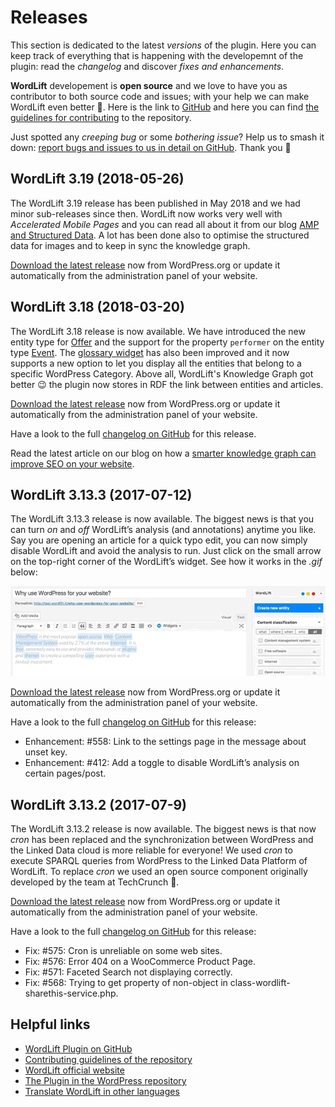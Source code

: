# Releases

This section is dedicated to the latest *versions* of the plugin. Here you can keep track of everything that is happening with the developemnt of the plugin: read the *changelog* and discover *fixes and enhancements*.

**WordLift** developement is **open source** and we love to have you as contributor to both source code and issues; with your help we can make WordLift even better 🎉. Here is the link to [GitHub](https://github.com/insideout10/wordlift-plugin) and here you can find [the guidelines for contributing](https://github.com/insideout10/wordlift-plugin/blob/develop/CONTRIBUTING) to the repository.

Just spotted any *creeping bug* or some *bothering issue*? Help us to smash it down: [report bugs and issues to us in detail on GitHub](https://github.com/insideout10/wordlift-plugin/issues/new). Thank you 💙

## WordLift 3.19 (2018-05-26)

The WordLift 3.19 release has been published in May 2018 and we had minor sub-releases since then. WordLift now works very well with *Accelerated Mobile Pages* and you can read all about it from our blog [AMP and Structured Data](https://wordlift.io/blog/en/amp-structured-data/). A lot has been done also to optimise the structured data for images and to keep in sync the knowledge graph.

[Download the latest release](https://wordpress.org/plugins/wordlift/) now from WordPress.org or update it automatically from the administration panel of your website.

## WordLift 3.18 (2018-03-20)

The WordLift 3.18 release is now available. We have introduced the new entity type for [Offer](edit-entity#edit-a-offer) and the support for the property `performer` on the entity type [Event](edit-entity#edit-an-event). The [glossary widget](discover#the-glossary-widget) has also been improved and it now supports a new option to let you display all the entities that belong to a specific WordPress Category. Above all, WordLift's Knowledge Graph got better 😉 the plugin now stores in RDF the link between entities and articles.

[Download the latest release](https://wordpress.org/plugins/wordlift/) now from WordPress.org or update it automatically from the administration panel of your website.

Have a look to the full [changelog on GitHub](https://github.com/insideout10/wordlift-plugin/issues?q=is%3Aopen+is%3Aissue+milestone%3A3.18) for this release.

Read the latest article on our blog on how a [smarter knowledge graph can improve SEO on your website](https://wordlift.io/blog/en/knowledge-graph-seo/).

## WordLift 3.13.3 (2017-07-12)

The WordLift 3.13.3 release is now available. The biggest news is that you can turn *on* and *off* WordLift’s analysis (and annotations) anytime you like. Say you are opening an article for a quick typo edit, you can now simply disable WordLift and avoid the analysis to run. Just click on the small arrow on the top-right corner of the WordLift’s widget. See how it works in the *.gif* below:

![image](./images/wl_toggle_3-13-3.gif)

[Download the latest release](https://wordpress.org/plugins/wordlift/) now from WordPress.org or update it automatically from the administration panel of your website.

Have a look to the full [changelog on GitHub](https://github.com/insideout10/wordlift-plugin/issues?utf8=%E2%9C%93&q=is%3Aclosed%20milestone%3A3.13.3%20) for this release:

- Enhancement: #558: Link to the settings page in the message about unset key.
- Enhancement: #412: Add a toggle to disable WordLift’s analysis on certain pages/post.

## WordLift 3.13.2 (2017-07-9)

The WordLift 3.13.2 release is now available. The biggest news is that now *cron* has been replaced and the synchronization between WordPress and the Linked Data cloud is more reliable for everyone! We used *cron* to execute SPARQL queries from WordPress to the Linked Data Platform of WordLift. To replace *cron* we used an open source component originally developed by the team at TechCrunch 🙌.

[Download the latest release](https://wordpress.org/plugins/wordlift/) now from WordPress.org or update it automatically from the administration panel of your website.

Have a look to the full [changelog on GitHub](https://github.com/insideout10/wordlift-plugin/issues?utf8=%E2%9C%93&q=is%3Aclosed%20milestone%3A3.13.2%20) for this release:

- Fix: #575: Cron is unreliable on some web sites.
- Fix: #576: Error 404 on a WooCommerce Product Page.
- Fix: #571: Faceted Search not displaying correctly.
- Fix: #568: Trying to get property of non-object in class-wordlift-sharethis-service.php.

## Helpful links

- [WordLift Plugin on GitHub](https://github.com/insideout10/wordlift-plugin)
- [Contributing guidelines of the repository](https://github.com/insideout10/wordlift-plugin/blob/develop/CONTRIBUTING)
- [WordLift official website](https://wordlift.io)
- [The Plugin in the WordPress repository](https://wordpress.org/plugins/wordlift/#developers)
- [Translate WordLift in other languages](https://translate.wordpress.org/projects/wp-plugins/wordlift)
